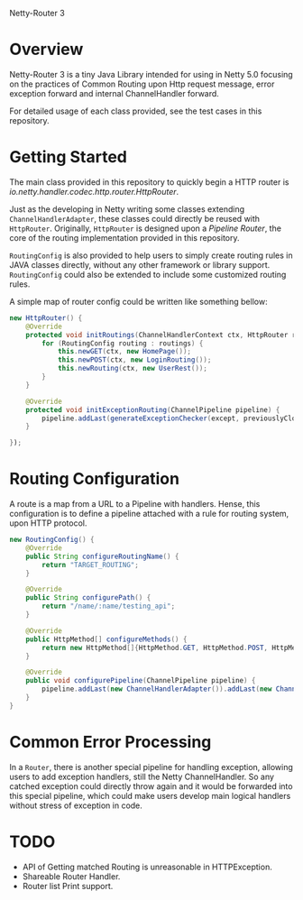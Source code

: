 Netty-Router 3

# Overview

Netty-Router 3 is a tiny Java Library intended for using in Netty 5.0 focusing on the practices of Common Routing upon Http request message, error exception forward and internal ChannelHandler forward.

For detailed usage of each class provided, see the test cases in this repository.

# Getting Started

The main class provided in this repository to quickly begin a HTTP router is *io.netty.handler.codec.http.router.HttpRouter*.

Just as the developing in Netty writing some classes extending `ChannelHandlerAdapter`, these classes could directly be reused with `HttpRouter`. Originally, `HttpRouter` is designed upon a *Pipeline Router*, the core of the routing implementation provided in this repository. 

`RoutingConfig` is also provided to help users to simply create routing rules in JAVA classes directly, without any other framework or library support. `RoutingConfig` could also be extended to include some customized routing rules.

A simple map of router config could be written like something bellow:

```java
new HttpRouter() {
    @Override
    protected void initRoutings(ChannelHandlerContext ctx, HttpRouter router) {
        for (RoutingConfig routing : routings) {
            this.newGET(ctx, new HomePage());
            this.newPOST(ctx, new LoginRouting());
            this.newRouting(ctx, new UserRest());
        }
    }

    @Override
    protected void initExceptionRouting(ChannelPipeline pipeline) {
        pipeline.addLast(generateExceptionChecker(except, previouslyClosed));
    }

});
```

# Routing Configuration

A route is a map from a URL to a Pipeline with handlers. Hense, this configuration is to define a pipeline attached with a rule for routing system, upon HTTP protocol.

```java
new RoutingConfig() {
    @Override
    public String configureRoutingName() {
        return "TARGET_ROUTING";
    }

    @Override
    public String configurePath() {
        return "/name/:name/testing_api";
    }

    @Override
    public HttpMethod[] configureMethods() {
        return new HttpMethod[]{HttpMethod.GET, HttpMethod.POST, HttpMethod.PUT, HttpMethod.DELETE};
    }

    @Override
    public void configurePipeline(ChannelPipeline pipeline) {
        pipeline.addLast(new ChannelHandlerAdapter()).addLast(new ChannelHandlerAdapter());
    }
}
```

# Common Error Processing

In a `Router`, there is another special pipeline for handling exception, allowing users to add exception handlers, still the Netty ChannelHandler. So any catched exception could directly throw again and it would be forwarded into this special pipeline, which could make users develop main logical handlers without stress of exception in code.

# TODO

* API of Getting matched Routing is unreasonable in HTTPException.
* Shareable Router Handler.
* Router list Print support.